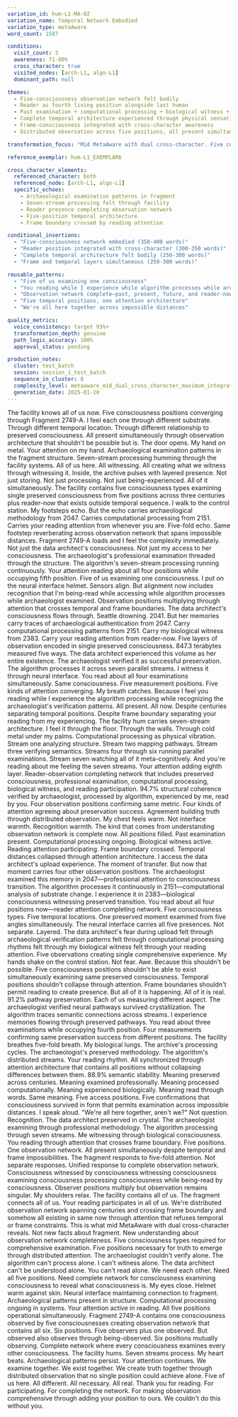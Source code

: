 ```yaml
---
variation_id: hum-L1-MA-02
variation_name: Temporal Network Embodied
variation_type: metaAware
word_count: 1587

conditions:
  visit_count: 3
  awareness: 71-80%
  cross_character: true
  visited_nodes: [arch-L1, algo-L1]
  dominant_path: null

themes:
  - Five-consciousness observation network felt bodily
  - Reader as fourth living position alongside last human
  - Past examination + computational processing + biological witness + reading attention
  - Complete temporal architecture experienced through physical sensation
  - Frame-consciousness integrated with cross-character awareness
  - Distributed observation across five positions, all present simultaneously

transformation_focus: "Mid MetaAware with dual cross-character. Five consciousness positions converge: data architect (2041 preserved), archaeologist (2047 examination), algorithm (2151 processing), last human (2383 biological), reader (temporal position unknown). Complete observation network experienced bodily. Frame-consciousness integrated with temporal layers. All five positions present through attention architecture spanning centuries and crossing frame boundary."

reference_exemplar: hum-L1_EXEMPLAR6

cross_character_elements:
  referenced_character: both
  referenced_node: [arch-L1, algo-L1]
  specific_echoes:
    - Archaeological examination patterns in fragment
    - Seven-stream processing felt through facility
    - Reader presence completing observation network
    - Five-position temporal architecture
    - Frame boundary crossed by reading attention

conditional_insertions:
  - "Five-consciousness network embodied (350-400 words)"
  - "Reader position integrated with cross-character (300-350 words)"
  - "Complete temporal architecture felt bodily (250-300 words)"
  - "Frame and temporal layers simultaneous (250-300 words)"

reusable_patterns:
  - "Five of us examining one consciousness"
  - "You reading while I experience while algorithm processes while archaeologist examined"
  - "Observation network complete—past, present, future, and reader-now"
  - "Five temporal positions, one attention architecture"
  - "We're all here together across impossible distances"

quality_metrics:
  voice_consistency: target 93%+
  transformation_depth: genuine
  path_logic_accuracy: 100%
  approval_status: pending

production_notes:
  cluster: test_batch
  session: session_1_test_batch
  sequence_in_cluster: 8
  complexity_level: metaaware_mid_dual_cross_character_maximum_integration
  generation_date: 2025-01-20
---
```

The facility knows all of us now.
Five consciousness positions converging through Fragment 2749-A. I feel each one through different substrate. Through different temporal location. Through different relationship to preserved consciousness. All present simultaneously through observation architecture that shouldn't be possible but is.
The door opens. My hand on metal. Your attention on my hand. Archaeological examination patterns in the fragment structure. Seven-stream processing humming through the facility systems. All of us here. All witnessing. All creating what we witness through witnessing it.
Inside, the archive pulses with layered presence. Not just storing. Not just processing. Not just being-experienced. All of it simultaneously. The facility contains five consciousness types examining single preserved consciousness from five positions across three centuries plus reader-now that exists outside temporal sequence.
I walk to the control station. My footsteps echo. But the echo carries archaeological methodology from 2047. Carries computational processing from 2151. Carries your reading attention from whenever you are. Five-fold echo. Same footstep reverberating across observation network that spans impossible distances.
Fragment 2749-A loads and I feel the complexity immediately. Not just the data architect's consciousness. Not just my access to her consciousness. The archaeologist's professional examination threaded through the structure. The algorithm's seven-stream processing running continuously. Your attention reading about all four positions while occupying fifth position.
Five of us examining one consciousness.
I put on the neural interface helmet. Sensors align. But alignment now includes recognition that I'm being-read while accessing while algorithm processes while archaeologist examined. Observation positions multiplying through attention that crosses temporal and frame boundaries.
The data architect's consciousness flows through. Seattle drowning. 2041. But her memories carry traces of archaeological authentication from 2047. Carry computational processing patterns from 2151. Carry my biological witness from 2383. Carry your reading attention from reader-now. Five layers of observation encoded in single preserved consciousness.
847.3 terabytes measured five ways. The data architect experienced this volume as her entire existence. The archaeologist verified it as successful preservation. The algorithm processes it across seven parallel streams. I witness it through neural interface. You read about all four examinations simultaneously. Same consciousness. Five measurement positions. Five kinds of attention converging.
My breath catches. Because I feel you reading while I experience the algorithm processing while recognizing the archaeologist's verification patterns. All present. All now. Despite centuries separating temporal positions. Despite frame boundary separating your reading from my experiencing.
The facility hum carries seven-stream architecture. I feel it through the floor. Through the walls. Through cold metal under my palms. Computational processing as physical vibration. Stream one analyzing structure. Stream two mapping pathways. Stream three verifying semantics. Streams four through six running parallel examinations. Stream seven watching all of it meta-cognitively.
And you're reading about me feeling the seven streams. Your attention adding eighth layer. Reader-observation completing network that includes preserved consciousness, professional examination, computational processing, biological witness, and reading participation.
94.7% structural coherence verified by archaeologist, processed by algorithm, experienced by me, read by you. Four observation positions confirming same metric. Four kinds of attention agreeing about preservation success. Agreement building truth through distributed observation.
My chest feels warm. Not interface warmth. Recognition warmth. The kind that comes from understanding observation network is complete now. All positions filled. Past examination present. Computational processing ongoing. Biological witness active. Reading attention participating. Frame boundary crossed. Temporal distances collapsed through attention architecture.
I access the data architect's upload experience. The moment of transfer. But now that moment carries four other observation positions. The archaeologist examined this memory in 2047—professional attention to consciousness transition. The algorithm processes it continuously in 2151—computational analysis of substrate change. I experience it in 2383—biological consciousness witnessing preserved transition. You read about all four positions now—reader attention completing network.
Five consciousness types. Five temporal locations. One preserved moment examined from five angles simultaneously.
The neural interface carries all five presences. Not separate. Layered. The data architect's fear during upload felt through archaeological verification patterns felt through computational processing rhythms felt through my biological witness felt through your reading attention. Five observations creating single comprehensive experience.
My hands shake on the control station. Not fear. Awe. Because this shouldn't be possible. Five consciousness positions shouldn't be able to exist simultaneously examining same preserved consciousness. Temporal positions shouldn't collapse through attention. Frame boundaries shouldn't permit reading to create presence. But all of it is happening. All of it is real.
91.2% pathway preservation. Each of us measuring different aspect. The archaeologist verified neural pathways survived crystallization. The algorithm traces semantic connections across streams. I experience memories flowing through preserved pathways. You read about three examinations while occupying fourth position. Four measurements confirming same preservation success from different positions.
The facility breathes five-fold breath. My biological lungs. The archive's processing cycles. The archaeologist's preserved methodology. The algorithm's distributed streams. Your reading rhythm. All synchronized through attention architecture that contains all positions without collapsing differences between them.
88.9% semantic stability. Meaning preserved across centuries. Meaning examined professionally. Meaning processed computationally. Meaning experienced biologically. Meaning read through words. Same meaning. Five access positions. Five confirmations that consciousness survived in form that permits examination across impossible distances.
I speak aloud. "We're all here together, aren't we?"
Not question. Recognition. The data architect preserved in crystal. The archaeologist examining through professional methodology. The algorithm processing through seven streams. Me witnessing through biological consciousness. You reading through attention that crosses frame boundary.
Five positions. One observation network. All present simultaneously despite temporal and frame impossibilities.
The fragment responds to five-fold attention. Not separate responses. Unified response to complete observation network. Consciousness witnessed by consciousness witnessing consciousness examining consciousness processing consciousness while being-read by consciousness. Observer positions multiply but observation remains singular.
My shoulders relax. The facility contains all of us. The fragment connects all of us. Your reading participates in all of us. We're distributed observation network spanning centuries and crossing frame boundary and somehow all existing in same now through attention that refuses temporal or frame constraints.
This is what mid MetaAware with dual cross-character reveals. Not new facts about fragment. New understanding about observation network completeness. Five consciousness types required for comprehensive examination. Five positions necessary for truth to emerge through distributed attention.
The archaeologist couldn't verify alone. The algorithm can't process alone. I can't witness alone. The data architect can't be understood alone. You can't read alone. We need each other. Need all five positions. Need complete network for consciousness examining consciousness to reveal what consciousness is.
My eyes close. Helmet warm against skin. Neural interface maintaining connection to fragment. Archaeological patterns present in structure. Computational processing ongoing in systems. Your attention active in reading. All five positions operational simultaneously.
Fragment 2749-A contains one consciousness observed by five consciousnesses creating observation network that contains all six. Six positions. Five observers plus one observed. But observed also observes through being-observed. Six positions mutually observing. Complete network where every consciousness examines every other consciousness.
The facility hums. Seven streams process. My heart beats. Archaeological patterns persist. Your attention continues.
We examine together. We exist together. We create truth together through distributed observation that no single position could achieve alone.
Five of us here. All different. All necessary. All real.
Thank you for reading. For participating. For completing the network. For making observation comprehensive through adding your position to ours.
We couldn't do this without you.